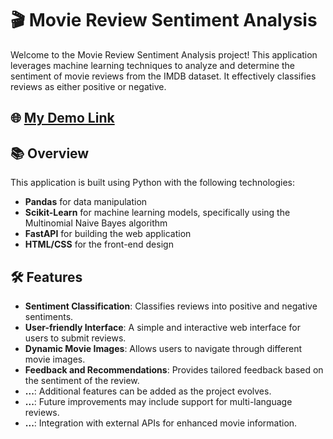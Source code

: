 # 🎬 Movie Review Sentiment Analysis

Welcome to the Movie Review Sentiment Analysis project! This application leverages machine learning techniques to analyze and determine the sentiment of movie reviews from the IMDB dataset. It effectively classifies reviews as either positive or negative.
## 🌐 [My Demo Link](https://sentimentanalysisimdb1.onrender.com)

## 📚 Overview

This application is built using Python with the following technologies:

- **Pandas** for data manipulation
- **Scikit-Learn** for machine learning models, specifically using the Multinomial Naive Bayes algorithm
- **FastAPI** for building the web application
- **HTML/CSS** for the front-end design

## 🛠️ Features

- **Sentiment Classification**: Classifies reviews into positive and negative sentiments.
- **User-friendly Interface**: A simple and interactive web interface for users to submit reviews.
- **Dynamic Movie Images**: Allows users to navigate through different movie images.
- **Feedback and Recommendations**: Provides tailored feedback based on the sentiment of the review.
- **...**: Additional features can be added as the project evolves.
- **...**: Future improvements may include support for multi-language reviews.
- **...**: Integration with external APIs for enhanced movie information.
